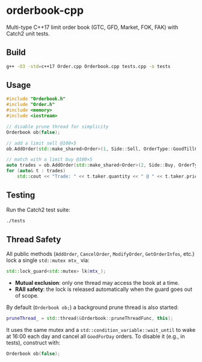 # orderbook-cpp

Multi-type C++17 limit order book (GTC, GFD, Market, FOK, FAK) with Catch2 unit tests.

## Build

```bash
g++ -O3 -std=c++17 Order.cpp Orderbook.cpp tests.cpp -o tests
```

## Usage

```cpp
#include "Orderbook.h"
#include "Order.h"
#include <memory>
#include <iostream>

// disable prune thread for simplicity
Orderbook ob(false);

// add a limit sell @100×5
ob.AddOrder(std::make_shared<Order>(1, Side::Sell, OrderType::GoodTillCancel, 100.0, 5));

// match with a limit buy @100×5
auto trades = ob.AddOrder(std::make_shared<Order>(2, Side::Buy, OrderType::GoodTillCancel, 100.0, 5));
for (auto& t : trades)
    std::cout << "Trade: " << t.taker.quantity << " @ " << t.taker.price << "\n";
```

## Testing

Run the Catch2 test suite:

```bash
./tests
```

## Thread Safety

All public methods (`AddOrder`, `CancelOrder`, `ModifyOrder`, `GetOrderInfos`, etc.) lock a single `std::mutex mtx_` via:

```cpp
std::lock_guard<std::mutex> lk(mtx_);
```

- **Mutual exclusion**: only one thread may access the book at a time.  
- **RAII safety**: the lock is released automatically when the guard goes out of scope.

By default (`Orderbook ob;`) a background prune thread is also started:

```cpp
pruneThread_ = std::thread(&Orderbook::pruneThreadFunc, this);
```

It uses the same mutex and a `std::condition_variable::wait_until` to wake at 16:00 each day and cancel all `GoodForDay` orders. To disable it (e.g., in tests), construct with:

```cpp
Orderbook ob(false);
```
